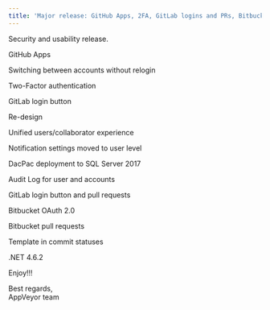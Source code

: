 ```yaml
---
title: 'Major release: GitHub Apps, 2FA, GitLab logins and PRs, Bitbucket OAuth 2.0, multi-account UI and more'
---
```


Security and usability release.

GitHub Apps

Switching between accounts without relogin

Two-Factor authentication

GitLab login button

Re-design

Unified users/collaborator experience

Notification settings moved to user level

DacPac deployment to SQL Server 2017

Audit Log for user and accounts

GitLab login button and pull requests

Bitbucket OAuth 2.0

Bitbucket pull requests

Template in commit statuses

.NET 4.6.2

Enjoy!!!

Best regards,<br>
AppVeyor team
